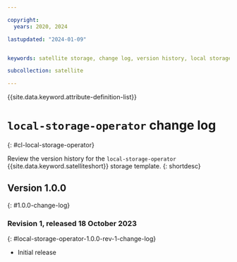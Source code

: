 ```yaml
---

copyright:
  years: 2020, 2024

lastupdated: "2024-01-09"


keywords: satellite storage, change log, version history, local storage operator

subcollection: satellite

---
```


{{site.data.keyword.attribute-definition-list}}

# `local-storage-operator` change log
{: #cl-local-storage-operator}

Review the version history for the `local-storage-operator` {{site.data.keyword.satelliteshort}} storage template.
{: shortdesc}

## Version 1.0.0
{: #1.0.0-change-log}


### Revision 1, released 18 October 2023
{: #local-storage-operator-1.0.0-rev-1-change-log}


- Initial release


